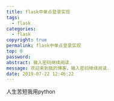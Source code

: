 ```yaml
---
title: flask中单点登录实现
tags:
  - flask
categories:
  - flask
copyright: true
permalink: flask中单点登录实现
top: 0
password: 
abstract: 输入密码继续阅读.
message: 欢迎来到我的博客，输入密码继续阅读.
date: 2019-07-22 12:46:22
---
```


人生苦短我用python
<!--more-->